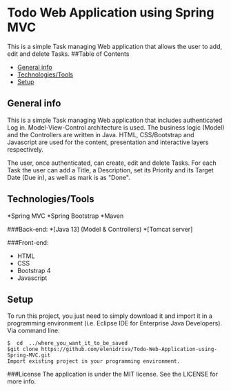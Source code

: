 # Todo Web Application using Spring MVC
This is a simple Task managing Web application that allows the user to add, edit and delete Tasks.
##Table of Contents
* [General info](#general-info)
* [Technologies/Tools](#technologies)
* [Setup](#setup)

## General info
This is a simple Task managing Web application that includes authenticated Log in. Model-View-Control architecture is used. The business logic (Model) and the Controllers are written in Java. HTML, CSS/Bootstrap and Javascript are used for the content, presentation and interactive layers respectively.

The user, once authenticated, can create, edit and delete Tasks. For each Task the user can add a Title, a Description, set its Priority and its Target Date (Due in), as well as mark is as "Done".

## Technologies/Tools
*Spring MVC
*Spring Bootstrap
*Maven

###Back-end:
*[Java 13] (Model & Controllers)
*[Tomcat server]

###Front-end:
* HTML
* CSS
* Bootstrap 4
* Javascript


## Setup
To run this project, you just need to simply download it and import it in a programming environment (i.e. Eclipse IDE for Enterprise Java Developers).
Via command line:
```
$  cd  ../where_you_want_it_to_be_saved
$git clone https://github.com/elenidriva/Todo-Web-Application-using-Spring-MVC.git
Import existing project in your programming environment.
```


###License
The application is under the MIT license. See the LICENSE for more info.
